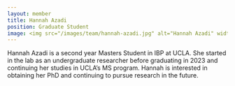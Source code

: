 ```yaml
---
layout: member
title: Hannah Azadi
position: Graduate Student
image: <img src="/images/team/hannah-azadi.jpg" alt="Hannah Azadi" width="300" height="400">
---
```


Hannah Azadi is a second year Masters Student in IBP at UCLA. She started in the lab as an undergraduate researcher before graduating in 2023 and continuing her studies in UCLA’s MS program. Hannah is interested in obtaining her PhD and continuing to pursue research in the future.
